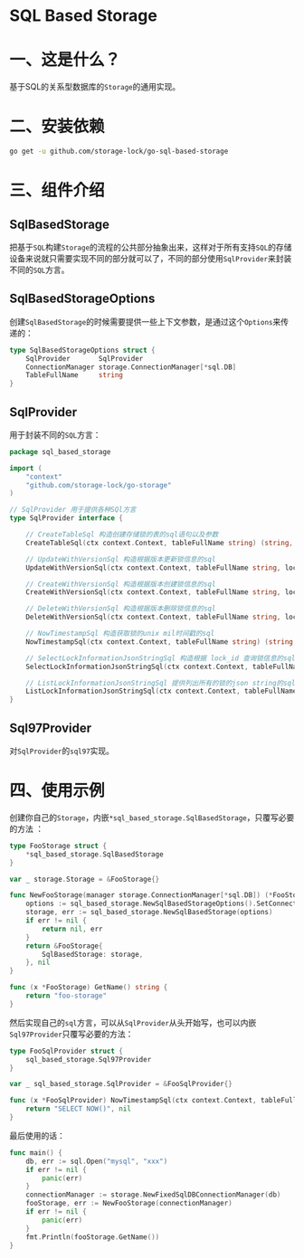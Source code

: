 # SQL Based Storage 

# 一、这是什么？

基于SQL的关系型数据库的`Storage`的通用实现。

# 二、安装依赖

```bash
go get -u github.com/storage-lock/go-sql-based-storage
```

# 三、组件介绍

## SqlBasedStorage

把基于`SQL`构建`Storage`的流程的公共部分抽象出来，这样对于所有支持`SQL`的存储设备来说就只需要实现不同的部分就可以了，不同的部分使用`SqlProvider`来封装不同的`SQL`方言。

## SqlBasedStorageOptions

创建`SqlBasedStorage`的时候需要提供一些上下文参数，是通过这个`Options`来传递的： 

```go
type SqlBasedStorageOptions struct {
	SqlProvider       SqlProvider
	ConnectionManager storage.ConnectionManager[*sql.DB]
	TableFullName     string
}
```

## SqlProvider

用于封装不同的`SQL`方言：

```go
package sql_based_storage

import (
	"context"
	"github.com/storage-lock/go-storage"
)

// SqlProvider 用于提供各种SQl方言
type SqlProvider interface {

	// CreateTableSql 构造创建存储锁的表的sql语句以及参数
	CreateTableSql(ctx context.Context, tableFullName string) (string, []any)

	// UpdateWithVersionSql 构造根据版本更新锁信息的sql
	UpdateWithVersionSql(ctx context.Context, tableFullName string, lockId string, exceptedVersion, newVersion storage.Version, lockInformation *storage.LockInformation) (string, []any)

	// CreateWithVersionSql 构造根据版本创建锁信息的sql
	CreateWithVersionSql(ctx context.Context, tableFullName string, lockId string, version storage.Version, lockInformation *storage.LockInformation) (string, []any)

	// DeleteWithVersionSql 构造根据版本删除锁信息的sql
	DeleteWithVersionSql(ctx context.Context, tableFullName string, lockId string, exceptedVersion storage.Version, lockInformation *storage.LockInformation) (string, []any)

	// NowTimestampSql 构造获取锁的unix mil时间戳的sql
	NowTimestampSql(ctx context.Context, tableFullName string) (string, []any)

	// SelectLockInformationJsonStringSql 构造根据 lock_id 查询锁信息的sql
	SelectLockInformationJsonStringSql(ctx context.Context, tableFullName string, lockId string) (string, []any)

	// ListLockInformationJsonStringSql 提供列出所有的锁的json string的sql
	ListLockInformationJsonStringSql(ctx context.Context, tableFullName string) (string, []any)
}
```

## Sql97Provider

对`SqlProvider`的`sql97`实现。

# 四、使用示例

创建你自己的`Storage`，内嵌`*sql_based_storage.SqlBasedStorage`，只覆写必要的方法 ：

```go
type FooStorage struct {
	*sql_based_storage.SqlBasedStorage
}

var _ storage.Storage = &FooStorage{}

func NewFooStorage(manager storage.ConnectionManager[*sql.DB]) (*FooStorage, error) {
	options := sql_based_storage.NewSqlBasedStorageOptions().SetConnectionManager(manager)
	storage, err := sql_based_storage.NewSqlBasedStorage(options)
	if err != nil {
		return nil, err
	}
	return &FooStorage{
		SqlBasedStorage: storage,
	}, nil
}

func (x *FooStorage) GetName() string {
	return "foo-storage"
}
```

然后实现自己的`sql`方言，可以从`SqlProvider`从头开始写，也可以内嵌`Sql97Provider`只覆写必要的方法：

```go
type FooSqlProvider struct {
	sql_based_storage.Sql97Provider
}

var _ sql_based_storage.SqlProvider = &FooSqlProvider{}

func (x *FooSqlProvider) NowTimestampSql(ctx context.Context, tableFullName string) (string, []any) {
	return "SELECT NOW()", nil
}
```

最后使用的话：

```go
func main() {
	db, err := sql.Open("mysql", "xxx")
	if err != nil {
		panic(err)
	}
	connectionManager := storage.NewFixedSqlDBConnectionManager(db)
	fooStorage, err := NewFooStorage(connectionManager)
	if err != nil {
		panic(err)
	}
	fmt.Println(fooStorage.GetName())
}
```




